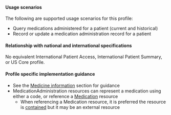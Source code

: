 #### Usage scenarios

The following are supported usage scenarios for this profile:

- Query medications administered for a patient (current and historical)
- Record or update a medication administration record for a patient


#### Relationship with national and international specifications

No equivalent International Patient Access, International Patient Summary, or US Core profile.


#### Profile specific implementation guidance
- See the [Medicine information](guidance.html#medicine-information) section for guidance 
- MedicationAdministration resources can represent a medication using either a code, or reference a [Medication](http://hl7.org/fhir/R4/medication.html) resource
  - When referencing a Medication resource, it is preferred the resource is [contained](http://hl7.org/fhir/R4/references.html#contained) but it may be an external resource
